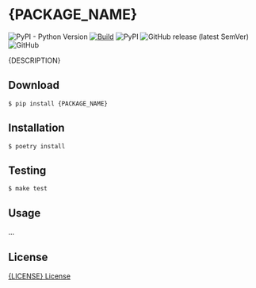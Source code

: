 # __{PACKAGE_NAME}__

![PyPI - Python Version](https://img.shields.io/pypi/pyversions/{PACKAGE_NAME})
[![Build](https://github.com/{USER}/{REPO_NAME}/actions/workflows/build.yaml/badge.svg)](https://github.com/{USER}/{REPO_NAME}/actions/workflows/build.yaml)
![PyPI](https://img.shields.io/pypi/v/{PACKAGE_NAME})
![GitHub release (latest SemVer)](https://img.shields.io/github/v/release/{USER}/{REPO_NAME})
![GitHub](https://img.shields.io/github/license/{USER}/{REPO_NAME})

{DESCRIPTION}

## Download

```shell
$ pip install {PACKAGE_NAME}
```

## Installation

```shell
$ poetry install
```

## Testing

```shell
$ make test
```

## Usage
...

## License
[{LICENSE} License](LICENSE)
